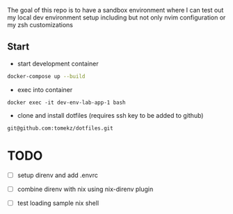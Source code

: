 The goal of this repo is to have a sandbox environment where I can test out my local dev environment setup including but not only nvim configuration or my zsh customizations

## Start

* start development container

```bash
docker-compose up --build
```

* exec into container

```
docker exec -it dev-env-lab-app-1 bash
```

* clone and install dotfiles (requires ssh key to be added to github) 

```
git@github.com:tomekz/dotfiles.git
```

# TODO

- [ ] setup direnv and add .envrc
- [ ] combine direnv with nix using nix-direnv plugin
- [ ] test loading sample nix shell 

